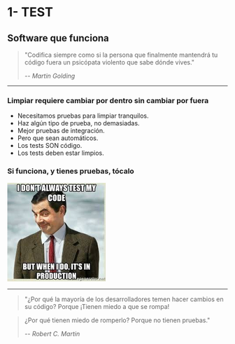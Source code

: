 # 1- TEST

## Software que funciona

> "Codifica siempre como si la persona que finalmente mantendrá tu código fuera un psicópata violento que sabe dónde vives."
>
> -- _Martin Golding_

---

### Limpiar requiere cambiar por dentro sin cambiar por fuera

- Necesitamos pruebas para limpiar tranquilos.
- Haz algún tipo de prueba, no demasiadas.
- Mejor pruebas de integración.
- Pero que sean automáticos.
- Los tests SON código.
- Los tests deben estar limpios.

### Si funciona, y tienes pruebas, tócalo

![No siempre pruebo mi código... pero cuando lo hago, es en producción](./test-production.jpeg)

---

> "¿Por qué la mayoría de los desarrolladores temen hacer cambios en su código? Porque ¡Tienen miedo a que se rompa!

> ¿Por qué tienen miedo de romperlo? Porque no tienen pruebas."
>
> -- _Robert C. Martin_
